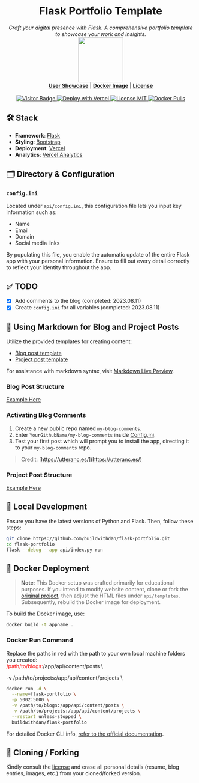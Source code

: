 <h1 align="center">Flask Portfolio Template</h1>
<p align="center">
  <i>Craft your digital presence with Flask. A comprehensive portfolio template to showcase your work and insights.</i>
  <br/>
  <img width="120" src="https://raw.githubusercontent.com/buildwithdan/flask-portfolio/simple/api/static/images/flask.png" />
  <br/>
  <b><a href="http://danienell.com">User Showcase</a></b> | <b><a href="https://hub.docker.com/r/buildwithdan/flask-portfolio">Docker Image</a></b> | <b><a href="https://github.com/buildwithdan/flask-portfolio/blob/simple/LICENSE.md">License</a></b>
  <br/><br/>
  <a href="https://visitor-badge.laobi.icu/badge?page_id=buildwithdan.flask-portfolio">
    <img src="https://visitor-badge.laobi.icu/badge?page_id=buildwithdan.flask-portfolio" alt="Visitor Badge">
  </a>
  <a href="https://vercel.com/new/clone?repository-url=https://github.com/buildwithdan/flask-portfolio">
    <img src="https://vercel.com/button" alt="Deploy with Vercel">
  </a>
  <a href="https://github.com/buildwithdan/flask-portfolio/blob/simple/LICENSE.md">
    <img src="https://img.shields.io/badge/License-MIT-0aa8d2?logo=opensourceinitiative&logoColor=fff" alt="License MIT">
  </a>
  <a href="https://hub.docker.com/r/buildwithdan/flask-portfolio">
    <img src="https://img.shields.io/docker/pulls/buildwithdan/flask-portfolio?logo=docker&color=0aa8d2&logoColor=fff" alt="Docker Pulls">
  </a>
</p>


## 🛠️ Stack

- **Framework**: [Flask](https://flask.palletsprojects.com/en/2.2.x/)
- **Styling**: [Bootstrap](https://getbootstrap.com/)
- **Deployment**: [Vercel](https://vercel.com)
- **Analytics**: [Vercel Analytics](https://vercel.com/analytics)

## 🗂️ Directory & Configuration

### `config.ini`

Located under `api/config.ini`, this configuration file lets you input key information such as:

- Name
- Email
- Domain
- Social media links

By populating this file, you enable the automatic update of the entire Flask app with your personal information. Ensure to fill out every detail correctly to reflect your identity throughout the app.

## ✅ TODO

- [x] Add comments to the blog (completed: 2023.08.11)
- [x] Create `config.ini` for all variables (completed: 2023.08.11)

## 📝 Using Markdown for Blog and Project Posts

Utilize the provided templates for creating content:

- [Blog post template](https://github.com/buildwithdan/flask-portfolio/tree/simple/api/content/blogs)
- [Project post template](https://github.com/buildwithdan/flask-portfolio/tree/simple/api/content/projects)

For assistance with markdown syntax, visit [Markdown Live Preview](https://markdownlivepreview.com/).

### Blog Post Structure
[Example Here](https://raw.githubusercontent.com/buildwithdan/flask-portfolio/simple/api/content/blogs/Blog-1.md?token=GHSAT0AAAAAACAGIQ5MGJYUPQFFRHX2RDR6ZBLBG7A)

### Activating Blog Comments

1. Create a new public repo named `my-blog-comments`.
2. Enter `YourGithubName/my-blog-comments` inside [Config.ini](https://github.com/buildwithdan/flask-portfolio/tree/simple/api/config.ini).
3. Test your first post which will prompt you to install the app, directing it to your `my-blog-comments` repo.

> Credit: [https://utteranc.es/](https://utteranc.es/)

### Project Post Structure
[Example Here](https://raw.githubusercontent.com/buildwithdan/flask-portfolio/simple/api/content/projects/project-1.md?token=GHSAT0AAAAAACAGIQ5MPUJGDAFDBRJUIJXYZBLBGOQ)

## 🚀 Local Development

Ensure you have the latest versions of Python and Flask. Then, follow these steps:

```bash
git clone https://github.com/buildwithdan/flask-portfolio.git
cd flask-portfolio
flask --debug --app api/index.py run
```

## 🐳 Docker Deployment

> **Note**: This Docker setup was crafted primarily for educational purposes. If you intend to modify website content, clone or fork the [original project](https://github.com/buildwithdan/flask-portfolio), then adjust the HTML files under `api/templates`. Subsequently, rebuild the Docker image for deployment.

To build the Docker image, use:

```bash
docker build -t appname .
```

### Docker Run Command

Replace the paths in red with the path to your own local machine folders you created:   
<span style="color:red">/path/to/blogs:</span>/app/api/content/posts \

-v /path/to/projects:/app/api/content/projects \

```bash
docker run -d \
  --name=flask-portfolio \
  -p 5002:5000 \
  -v /path/to/blogs:/app/api/content/posts \
  -v /path/to/projects:/app/api/content/projects \
  --restart unless-stopped \
  buildwithdan/flask-portfolio
```

For detailed Docker CLI info, [refer to the official documentation](https://docs.docker.com/engine/reference/commandline/cli/).

## 🍴 Cloning / Forking

Kindly consult the [license](https://github.com/buildwithdan/flask-portfolio/blob/simple/LICENSE.md) and erase all personal details (resume, blog entries, images, etc.) from your cloned/forked version.
